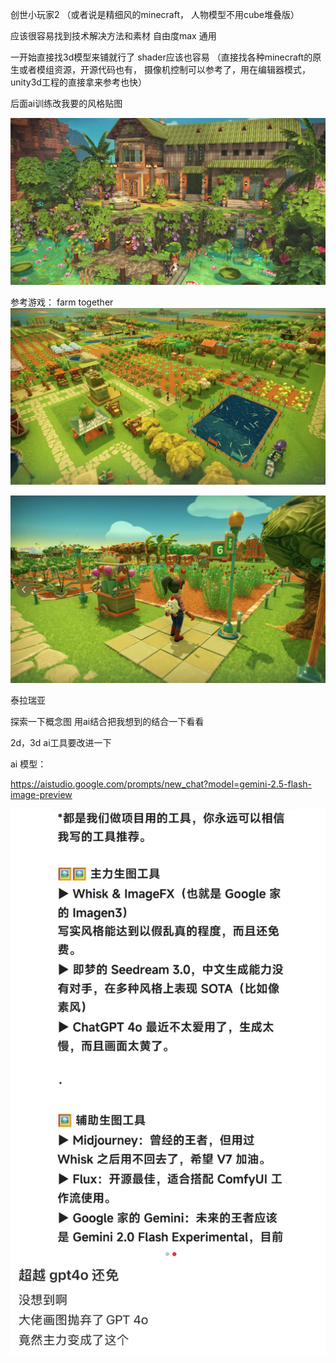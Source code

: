 
创世小玩家2 （或者说是精细风的minecraft， 人物模型不用cube堆叠版）

应该很容易找到技术解决方法和素材
自由度max
通用

一开始直接找3d模型来铺就行了
shader应该也容易
（直接找各种minecraft的原生或者模组资源，开源代码也有， 摄像机控制可以参考了，用在编辑器模式，unity3d工程的直接拿来参考也快）





后面ai训练改我要的风格贴图

![](../assets/images_md/image-2025-08-27T23-28-11-199Z.png)



参考游戏：
farm together
![](../assets/images_md/image-2025-08-27T23-26-12-977Z.png)

![](../assets/images_md/image-2025-08-27T23-26-44-442Z.png)



泰拉瑞亚




探索一下概念图
用ai结合把我想到的结合一下看看


2d，3d ai工具要改进一下



ai 模型：

https://aistudio.google.com/prompts/new_chat?model=gemini-2.5-flash-image-preview

![](../assets/images_md/image-2025-08-27T23-49-39-391Z.png)